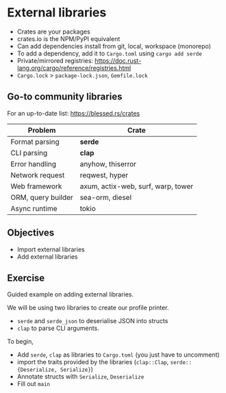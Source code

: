 # External libraries

- Crates are your packages
- crates.io is the NPM/PyPI equivalent
- Can add dependencies install from git, local, workspace (monorepo)
- To add a dependency, add it to `Cargo.toml` using `cargo add serde`
- Private/mirrored registries: https://doc.rust-lang.org/cargo/reference/registries.html
- `Cargo.lock` > `package-lock.json`, `Gemfile.lock`

## Go-to community libraries

For an up-to-date list: https://blessed.rs/crates

| Problem            | Crate                              |
| ------------------ | ---------------------------------- |
| Format parsing     | **serde**                          |
| CLI parsing        | **clap**                           |
| Error handling     | anyhow, thiserror                  |
| Network request    | reqwest, hyper                     |
| Web framework      | axum, actix-web, surf, warp, tower |
| ORM, query builder | sea-orm, diesel                    |
| Async runtime      | tokio                              |

## Objectives

- Import external libraries
- Add external libraries

## Exercise

Guided example on adding external libraries.

We will be using two libraries to create our profile printer.

- `serde` and `serde_json` to deserialise JSON into structs
- `clap` to parse CLI arguments.

To begin,

- Add `serde`, `clap` as libraries to `Cargo.toml` (you just have to uncomment)
- import the traits provided by the libraries (`clap::Clap`, `serde::{Deserialize, Serialize}`)
- Annotate structs with `Serialize`, `Deserialize`
- Fill out `main`
